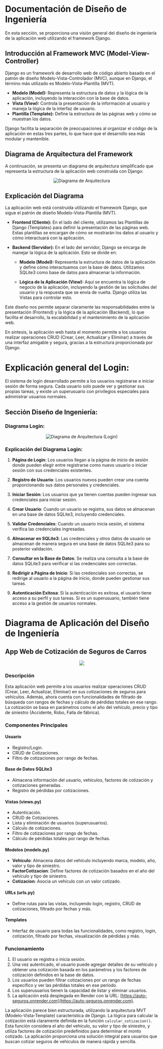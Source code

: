 # Documentación de Diseño de Ingeniería

En esta sección, se proporciona una visión general del diseño de ingeniería de la aplicación web utilizando el framework Django.

## Introducción al Framework MVC (Model-View-Controller)

Django es un framework de desarrollo web de código abierto basado en el patrón de diseño Modelo-Vista-Controlador (MVC), aunque en Django, el término más utilizado es Modelo-Vista-Plantilla (MVT). 

- **Modelo (Model):** Representa la estructura de datos y la lógica de la aplicación, incluyendo la interacción con la base de datos.
- **Vista (View):** Controla la presentación de la información al usuario y maneja la lógica de la interfaz de usuario.
- **Plantilla (Template):** Define la estructura de las páginas web y cómo se muestran los datos.

Django facilita la separación de preocupaciones al organizar el código de la aplicación en estas tres partes, lo que hace que el desarrollo sea más modular y mantenible.

## Diagrama de Arquitectura del Framework

A continuación, se presenta un diagrama de arquitectura simplificado que representa la estructura de la aplicación web construida con Django:

<p align="center">
  <img src="https://github.com/davidguillen2002/proyectoweb/blob/master/Diagrama%20de%20Arquitectura%20(Django).png" alt="Diagrama de Arquitectura">
</p>

## Explicación del Diagrama

La aplicación web está construida utilizando el framework Django, que sigue el patrón de diseño Modelo-Vista-Plantilla (MVT).

- **Frontend (Cliente):** En el lado del cliente, utilizamos las Plantillas de Django (Templates) para definir la presentación de las páginas web. Estas plantillas se encargan de cómo se mostrarán los datos al usuario y cómo interactuará con la aplicación.

- **Backend (Servidor):** En el lado del servidor, Django se encarga de manejar la lógica de la aplicación. Esto se divide en:

    - **Modelo (Model):** Representa la estructura de datos de la aplicación y define cómo interactuamos con la base de datos. Utilizamos SQLite3 como base de datos para almacenar la información.
    
    - **Lógica de la Aplicación (View):** Aquí se encuentra la lógica de negocio de la aplicación, incluyendo la gestión de las solicitudes del usuario y la respuesta que se envía de vuelta. Django utiliza las Vistas para controlar esto.
    
Este diseño nos permite separar claramente las responsabilidades entre la presentación (Frontend) y la lógica de la aplicación (Backend), lo que facilita el desarrollo, la escalabilidad y el mantenimiento de la aplicación web.

En síntesis, la aplicación web hasta el momento permite a los usuarios realizar operaciones CRUD (Crear, Leer, Actualizar y Eliminar) a través de una interfaz amigable y segura, gracias a la estructura proporcionada por Django.

# Explicación general del Login:
El sistema de login desarrollado permite a los usuarios registrarse e iniciar sesión de forma segura. Cada usuario solo puede ver y gestionar sus propias tareas, y existe un superusuario con privilegios especiales para administrar usuarios normales.

## Sección Diseño de Ingeniería:

### Diagrama Login:

<p align="center">
  <img src="https://github.com/davidguillen2002/proyectoweb/blob/master/Login.drawio.png" alt="Diagrama de Arquitectura (Login)">
</p>

### Explicación del Diagrama Login:

1. **Página de Login**: Los usuarios llegan a la página de inicio de sesión donde pueden elegir entre registrarse como nuevo usuario o iniciar sesión con sus credenciales existentes.

2. **Registro de Usuario**: Los usuarios nuevos pueden crear una cuenta proporcionando sus datos personales y credenciales.

3. **Iniciar Sesión**: Los usuarios que ya tienen cuentas pueden ingresar sus credenciales para iniciar sesión.

4. **Crear Usuario**: Cuando un usuario se registra, sus datos se almacenan en una base de datos SQLite3, incluyendo credenciales.

5. **Validar Credenciales**: Cuando un usuario inicia sesión, el sistema verifica las credenciales ingresadas.

6. **Almacenar en SQLite3**: Las credenciales y otros datos de usuario se almacenan de manera segura en una base de datos SQLite3 para su posterior validación.

7. **Consultar en la Base de Datos**: Se realiza una consulta a la base de datos SQLite3 para verificar si las credenciales son correctas.
8. **Redirigir a Página de Inicio**: Si las credenciales son correctas, se redirige al usuario a la página de inicio, donde pueden gestionar sus tareas.
9. **Autenticación Exitosa**: Si la autenticación es exitosa, el usuario tiene acceso a su perfil y sus tareas. Si es un superusuario, también tiene acceso a la gestión de usuarios normales.

# Diagrama de Aplicación del Diseño de Ingeniería
## App Web de Cotización de Seguros de Carros

<p align="center">
  <img src="https://github.com/davidguillen2002/proyectoweb/blob/master/Aplicaci%C3%B3n%20de%20Cotizaci%C3%B3n%20de%20Seguros.png">
</p>

### Descripción
Esta aplicación web permite a los usuarios realizar operaciones CRUD (Crear, Leer, Actualizar, Eliminar) en sus cotizaciones de seguros para vehículos. Además, ahora cuenta con funcionalidades de filtrado de búsqueda con rangos de fechas y cálculo de pérdidas totales en ese rango. La cotización se basa en parámetros como el año del vehículo, precio y tipo de siniestro (Accidente, Robo, Falla de fábrica).

### Componentes Principales

#### Usuario
- Registro/Login.
- CRUD de Cotizaciones.
- Filtro de cotizaciones por rango de fechas.

#### Base de Datos SQLite3
- Almacena información del usuario, vehículos, factores de cotización y cotizaciones generadas.
- Registro de pérdidas por cotizaciones.

#### Vistas (views.py)
- Autenticación.
- CRUD de Cotizaciones.
- Lista y eliminación de usuarios (superusuarios).
- Cálculo de cotizaciones.
- Filtro de cotizaciones por rango de fechas.
- Cálculo de pérdidas totales por rango de fechas.

#### Modelos (models.py)
- **Vehiculo**: Almacena datos del vehículo incluyendo marca, modelo, año, valor y tipo de siniestro.
- **FactorCotizacion**: Define factores de cotización basados en el año del vehículo y tipo de siniestro.
- **Cotizacion**: Asocia un vehículo con un valor cotizado.

#### URLs (urls.py)
- Define rutas para las vistas, incluyendo login, registro, CRUD de cotizaciones, filtrado por fechas y más.

#### Templates
- Interfaz de usuario para todas las funcionalidades, como registro, login, cotización, filtrado por fechas, visualización de pérdidas y más.

### Funcionamiento
1. El usuario se registra o inicia sesión.
2. Una vez autenticado, el usuario puede agregar detalles de su vehículo y obtener una cotización basada en los parámetros y los factores de cotización definidos en la base de datos.
3. Los usuarios pueden filtrar cotizaciones por un rango de fechas específico y ver las pérdidas totales en ese período.
4. Los superusuarios tienen la capacidad de listar y eliminar usuarios.
5. La aplicación está desplegada en Render con la URL: [https://auto-seguros.onrender.com](https://auto-seguros.onrender.com).

La aplicación parece bien estructurada, utilizando la arquitectura MVT (Modelo-Vista-Template) característica de Django. La lógica para calcular la cotización está claramente definida en la función `calcular_cotizacion()`. Esta función considera el año del vehículo, su valor y tipo de siniestro, y utiliza factores de cotización predefinidos para determinar el monto cotizado. La aplicación proporciona una solución integral para usuarios que buscan cotizar seguros de vehículos de manera rápida y sencilla.

